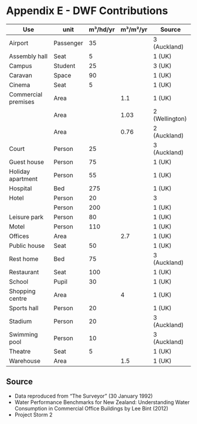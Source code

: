 # Appendix E - DWF Contributions

| Use | unit | m³/hd/yr | m³/m²/yr | Source |
| --- | --- | --- | --- | --- |
| Airport | Passenger | 35 |  | 3 (Auckland) |
| Assembly hall | Seat | 5 |  | 1 (UK) |
| Campus | Student | 25 |  | 3 (UK) |
| Caravan | Space | 90 |  | 1 (UK) |
| Cinema | Seat | 5 |  | 1 (UK) |
| Commercial premises | Area |  | 1.1 | 1 (UK) |
|  | Area |  | 1.03 | 2 (Wellington) |
|  | Area |  | 0.76 | 2 (Auckland) |
| Court | Person | 25 |  | 3 (Auckland) |
| Guest house | Person | 75 |  | 1 (UK) |
| Holiday apartment | Person | 55 |  | 1 (UK) |
| Hospital | Bed | 275 |  | 1 (UK) |
| Hotel | Person | 20 |  | 3 |
|  | Person | 200 |  | 1 (UK) |
| Leisure park | Person | 80 |  | 1 (UK) |
| Motel | Person | 110 |  | 1 (UK) |
| Offices | Area |  | 2.7 | 1 (UK) |
| Public house | Seat | 50 |  | 1 (UK) |
| Rest home | Bed | 75 |  | 3 (Auckland) |
| Restaurant | Seat | 100 |  | 1 (UK) |
| School | Pupil | 30 |  | 1 (UK) |
| Shopping centre | Area |  | 4 | 1 (UK) |
| Sports hall | Person | 20 |  | 1 (UK) |
| Stadium | Person | 20 |  | 3 (Auckland) |
| Swimming pool | Person | 10 |  | 3 (Auckland) |
| Theatre | Seat | 5 |  | 1 (UK) |
| Warehouse | Area |  | 1.5 | 1 (UK) |

## Source

* Data reproduced from “The Surveyor” (30 January 1992)
* Water Performance Benchmarks for New Zealand: Understanding Water Consumption in Commercial Office Buildings by Lee Bint (2012)
* Project Storm 2